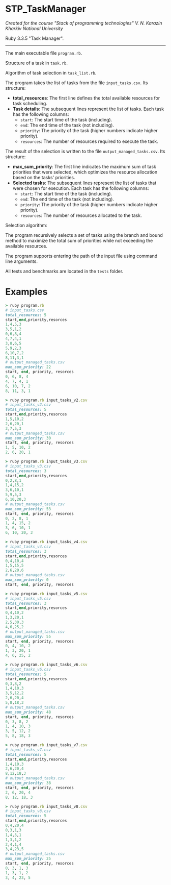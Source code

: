 # STP_TaskManager

_Created for the course "Stack of programming technologies" V. N. Karazin Kharkiv National University_

Ruby 3.3.5 "Task Manager".

---

The main executable file `program.rb`.

Structure of a task in `task.rb`.

Algorithm of task selection in `task_list.rb`.

The program takes the list of tasks from the file `input_tasks.csv`.
Its structure:

- **total_resources**: The first line defines the total available resources for task scheduling.
- **Task details**: The subsequent lines represent the list of tasks. Each task has the following columns:
  - `start`: The start time of the task (including).
  - `end`: The end time of the task (not including).
  - `priority`: The priority of the task (higher numbers indicate higher priority).
  - `resources`: The number of resources required to execute the task.

The result of the selection is written to the file `output_managed_tasks.csv`.
Its structure:

- **max_sum_priority**: The first line indicates the maximum sum of task priorities that were selected, which optimizes the resource allocation based on the tasks' priorities.
- **Selected tasks**: The subsequent lines represent the list of tasks that were chosen for execution. Each task has the following columns:
  - `start`: The start time of the task (including).
  - `end`: The end time of the task (not including).
  - `priority`: The priority of the task (higher numbers indicate higher priority).
  - `resources`: The number of resources allocated to the task.

Selection algorithm:

The program recursively selects a set of tasks using the branch and bound method to maximize the total sum of priorities while not exceeding the available resources.

The program supports entering the path of the input file using command line arguments.

All tests and benchmarks are located in the `tests` folder.

# Examples

```ruby
> ruby program.rb
# input_tasks.csv
total_resources: 5
start,end,priority,resorces
1,4,5,3
3,5,1,2
0,6,8,4
4,7,4,1
3,8,6,5
5,9,2,3
6,10,7,2
8,11,3,1
# output_managed_tasks.csv
max_sum_priority: 22
start, end, priority, resorces
0, 6, 8, 4
4, 7, 4, 1
6, 10, 7, 2
8, 11, 3, 1

> ruby program.rb input_tasks_v2.csv
# input_tasks_v2.csv
total_resources: 5
start,end,priority,resorces
1,5,10,2
2,6,20,1
3,7,5,3
# output_managed_tasks.csv
max_sum_priority: 30
start, end, priority, resorces
1, 5, 10, 2
2, 6, 20, 1

> ruby program.rb input_tasks_v3.csv
# input_tasks_v3.csv
total_resources: 3
start,end,priority,resorces
0,2,8,1
1,4,15,2
3,6,10,1
5,9,5,3
6,10,20,3
# output_managed_tasks.csv
max_sum_priority: 53
start, end, priority, resorces
0, 2, 8, 1
1, 4, 15, 2
3, 6, 10, 1
6, 10, 20, 3

> ruby program.rb input_tasks_v4.csv
# input_tasks_v4.csv
total_resources: 3
start,end,priority,resorces
0,4,10,4
1,5,15,5
2,6,20,6
# output_managed_tasks.csv
max_sum_priority: 0
start, end, priority, resorces

> ruby program.rb input_tasks_v5.csv
# input_tasks_v5.csv
total_resources: 3
start,end,priority,resorces
0,4,10,2
1,3,20,1
2,5,30,3
4,6,25,2
# output_managed_tasks.csv
max_sum_priority: 55
start, end, priority, resorces
0, 4, 10, 2
1, 3, 20, 1
4, 6, 25, 2

> ruby program.rb input_tasks_v6.csv
# input_tasks_v6.csv
total_resources: 5
start,end,priority,resorces
0,3,8,2
1,4,10,3
3,5,12,2
2,6,20,4
5,8,18,3
# output_managed_tasks.csv
max_sum_priority: 48
start, end, priority, resorces
0, 3, 8, 2
1, 4, 10, 3
3, 5, 12, 2
5, 8, 18, 3

> ruby program.rb input_tasks_v7.csv
# input_tasks_v7.csv
total_resources: 5
start,end,priority,resorces
1,4,10,3
2,6,20,4
8,12,18,3
# output_managed_tasks.csv
max_sum_priority: 38
start, end, priority, resorces
2, 6, 20, 4
8, 12, 18, 3

> ruby program.rb input_tasks_v8.csv
# input_tasks_v8.csv
total_resources: 5
start,end,priority,resorces
0,4,20,4
0,3,1,3
1,4,5,1
1,3,1,2
2,4,1,4
3,4,23,5
# output_managed_tasks.csv
max_sum_priority: 25
start, end, priority, resorces
0, 3, 1, 3
1, 3, 1, 2
3, 4, 23, 5
```
